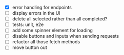 - [x] error handling for endpoints
- [ ] display errors in the UI
- [ ] delete all selected rather than all completed?
- [ ] tests: unit, e2e
- [ ] add some spinner element for loading
- [ ] disable buttons and inputs when sending requests
- [ ] refactor all those fetch methods
- [ ] move button out
